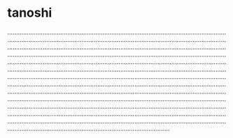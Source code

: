 # tanoshi
........................................................................................................................................................................................................................................................................................................................................................................................................................................................................................................................................................................................................................................................................................................................................................................................................................................................................................................................................................................................................................................................................................................................................................................................................................................................................................................................................................................................................................................................................................................................................................................................................................................................................................................................................................................
